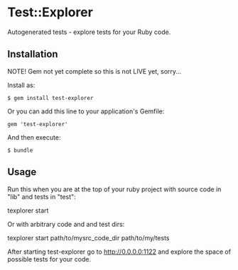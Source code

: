 # Test::Explorer

Autogenerated tests - explore tests for your Ruby code.

## Installation

NOTE! Gem not yet complete so this is not LIVE yet, sorry...

Install as:

    $ gem install test-explorer

Or you can add this line to your application's Gemfile:

    gem 'test-explorer'

And then execute:

    $ bundle

## Usage

Run this when you are at the top of your ruby project with source code in "lib" 
and tests in "test":

texplorer start

Or with arbitrary code and and test dirs:

texplorer start path/to/mysrc_code_dir path/to/my/tests

After starting test-explorer go to http://0.0.0.0:1122 and explore the space 
of possible tests for your code.
